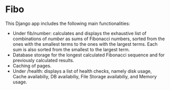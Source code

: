 # Fibo
This Django app includes the following main functionalities:

- Under fib/number: calculates and displays the exhaustive list of combinations of *number* as sums of Fibonacci numbers, sorted from the ones with the smallest terms to the ones with the largest terms. Each sum is also sorted from the smallest to the largest term.
- Database storage for the longest calculated Fibonacci sequence and for previously calculated results.
- Caching of pages.
- Under /health: displays a list of health checks, namely disk usage, Cache availabiliy, DB availabiliy, File Storage availabiliy, and Memory usage.
